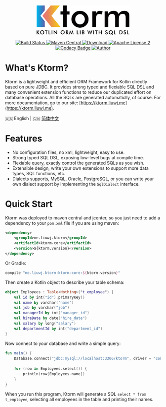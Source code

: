 <p align="center">
    <a href="https://ktorm.liuwj.me">
        <img src="logo.png" alt="Ktorm" width="300" />
    </a>
</p>
<p align="center">
    <a href="https://www.travis-ci.org/vincentlauvlwj/KtOrm">
        <img src="https://www.travis-ci.org/vincentlauvlwj/KtOrm.svg?branch=master" alt="Build Status" />
    </a>
    <a href="https://search.maven.org/search?q=g:%22me.liuwj.ktorm%22">
        <img src="https://img.shields.io/maven-central/v/me.liuwj.ktorm/ktorm-core.svg?label=Maven%20Central" alt="Maven Central" />
    </a>
    <a href="https://bintray.com/vincentlauvlwj/maven">
        <img src="https://api.bintray.com/packages/vincentlauvlwj/maven/ktorm-core/images/download.svg" alt="Download" />
    </a>
    <a href="LICENSE">
        <img src="https://img.shields.io/badge/license-Apache%202-blue.svg?maxAge=2592000" alt="Apache License 2" />
    </a>
    <a href="https://app.codacy.com/app/vincentlauvlwj/KtOrm?utm_source=github.com&utm_medium=referral&utm_content=vincentlauvlwj/KtOrm&utm_campaign=Badge_Grade_Dashboard">
        <img src="https://api.codacy.com/project/badge/Grade/2cf0d4b81c3546809ad2f83a795c34c2" alt="Codacy Badge" />
    </a>
    <a href="https://www.liuwj.me">
        <img src="https://img.shields.io/badge/author-vince-yellowgreen.svg" alt="Author" />
    </a>
</p>

# What's Ktorm?

Ktorm is a lightweight and efficient ORM Framework for Kotlin directly based on pure JDBC. It provides strong typed and flexiable SQL DSL and many convenient extension functions to reduce our duplicated effort on database operations. All the SQLs are generated automaticlly, of course. For more documentation, go to our site: [https://ktorm.liuwj.me](https://ktorm.liuwj.me).

:us: English | :cn: [简体中文](README_cn.md)

# Features

 - No configuration files, no xml, lightweight, easy to use.
 - Strong typed SQL DSL, exposing low-level bugs at compile time.
 - Flexiable query, exactly control the generated SQLs as you wish.
 - Extensible design, write your own extensions to support more data types, SQL functions, etc.
 - Dialects supports, MySQL, Oracle, PostgreSQL, or you can write your own dialect support by implementing the `SqlDialect` interface.

# Quick Start

Ktorm was deployed to maven central and jcenter, so you just need to add a dependency to your `pom.xml` file if you are using maven: 

````xml
<dependency>
    <groupId>me.liuwj.ktorm</groupId>
    <artifactId>ktorm-core</artifactId>
    <version>${ktorm.version}</version>
</dependency>
````

Or Gradle: 

````groovy
compile "me.liuwj.ktorm:ktorm-core:${ktorm.version}"
````

Then create a Kotlin object to describe your table schema: 

````kotlin
object Employees : Table<Nothing>("t_employee") {
    val id by int("id").primaryKey()
    val name by varchar("name")
    val job by varchar("job")
    val managerId by int("manager_id")
    val hireDate by date("hire_date")
    val salary by long("salary")
    val departmentId by int("department_id")
}
````

Now connect to your database and write a simple query: 

````kotlin
fun main() {
    Database.connect("jdbc:mysql://localhost:3306/ktorm", driver = "com.mysql.jdbc.Driver")

    for (row in Employees.select()) {
        println(row[Employees.name])
    }
}
````

When you run this program, Ktorm will generate a SQL `select * from t_employee`, selecting all employees in the table and printing their names. 

